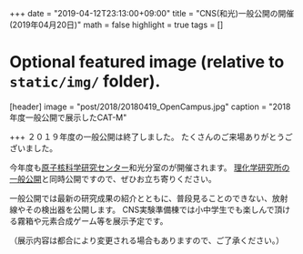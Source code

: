 +++
date = "2019-04-12T23:13:00+09:00"
title = "CNS(和光)一般公開の開催 (2019年04月20日)"
math = false
highlight = true
tags = []

# Optional featured image (relative to `static/img/` folder).
[header]
image = "post/2018/20180419_OpenCampus.jpg"
caption = "2018年度一般公開で展示したCAT-M"

+++
２０１９年度の一般公開は終了しました。
たくさんのご来場ありがとうございました。

<!--more-->

今年度も[原子核科学研究センター][1]和光分室のが開催されます。
[理化学研究所の一般公開][2]と同時公開ですので、ぜひお立ち寄りください。

[1]: http://www.cns.s.u-tokyo.ac.jp
[2]: http://openday.riken.jp/


一般公開では最新の研究成果の紹介とともに、普段見ることのできない、放射
線やその検出器を公開します。
CNS実験準備棟では小中学生でも楽しんで頂ける霧箱や元素合成ゲーム等を展示予定です。

（展示内容は都合により変更される場合もありますので、ご了承ください。）
